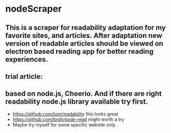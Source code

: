 # nodeScraper
## This is a scraper for  readability adaptation for my favorite sites, and articles. After adaptation new version of readable articles should be viewed on electron based reading app for better reading experiences.
## trial article:
## based on node.js, Cheerio. And if there are right readability node.js library available try first.
- https://github.com/luin/readability this looks great
- https://github.com/bndr/node-read might worth a try
- Maybe try myself for some specific website only.

